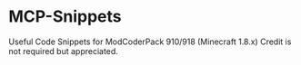 # MCP-Snippets
Useful Code Snippets for ModCoderPack 910/918 (Minecraft 1.8.x)
Credit is not required but appreciated.
